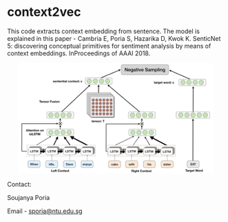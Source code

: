 # context2vec
This code extracts context embedding from sentence. The model is explained in this paper - Cambria E, Poria S, Hazarika D, Kwok K. SenticNet 5: discovering conceptual primitives for sentiment analysis by means of context embeddings. InProceedings of AAAI 2018.

<p align="center">
  <img src="framework.jpeg" alt = "The framework" width="90%">
</p>

Contact:

Soujanya Poria

Email - sporia@ntu.edu.sg

